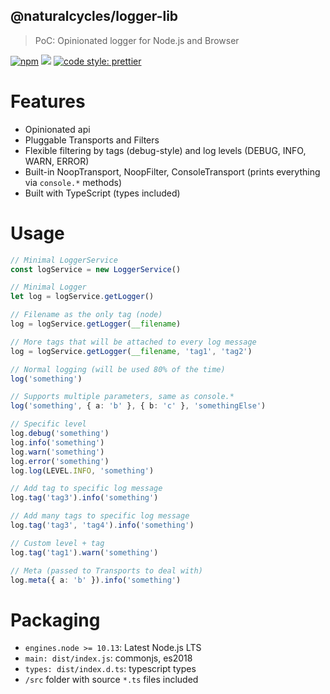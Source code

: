 ## @naturalcycles/logger-lib

> PoC: Opinionated logger for Node.js and Browser

[![npm](https://img.shields.io/npm/v/@naturalcycles/logger-lib/latest.svg)](https://www.npmjs.com/package/@naturalcycles/logger-lib)
[![](https://circleci.com/gh/NaturalCycles/logger-lib.svg?style=shield&circle-token=cbb20b471eb9c1d5ed975e28c2a79a45671d78ea)](https://circleci.com/gh/NaturalCycles/logger-lib)
[![code style: prettier](https://img.shields.io/badge/code_style-prettier-ff69b4.svg?style=flat-square)](https://github.com/prettier/prettier)

# Features

- Opinionated api
- Pluggable Transports and Filters
- Flexible filtering by tags (debug-style) and log levels (DEBUG, INFO, WARN, ERROR)
- Built-in NoopTransport, NoopFilter, ConsoleTransport (prints everything via `console.*` methods)
- Built with TypeScript (types included)

# Usage

```typescript
// Minimal LoggerService
const logService = new LoggerService()

// Minimal Logger
let log = logService.getLogger()

// Filename as the only tag (node)
log = logService.getLogger(__filename)

// More tags that will be attached to every log message
log = logService.getLogger(__filename, 'tag1', 'tag2')

// Normal logging (will be used 80% of the time)
log('something')

// Supports multiple parameters, same as console.*
log('something', { a: 'b' }, { b: 'c' }, 'somethingElse')

// Specific level
log.debug('something')
log.info('something')
log.warn('something')
log.error('something')
log.log(LEVEL.INFO, 'something')

// Add tag to specific log message
log.tag('tag3').info('something')

// Add many tags to specific log message
log.tag('tag3', 'tag4').info('something')

// Custom level + tag
log.tag('tag1').warn('something')

// Meta (passed to Transports to deal with)
log.meta({ a: 'b' }).info('something')
```

# Packaging

- `engines.node >= 10.13`: Latest Node.js LTS
- `main: dist/index.js`: commonjs, es2018
- `types: dist/index.d.ts`: typescript types
- `/src` folder with source `*.ts` files included
